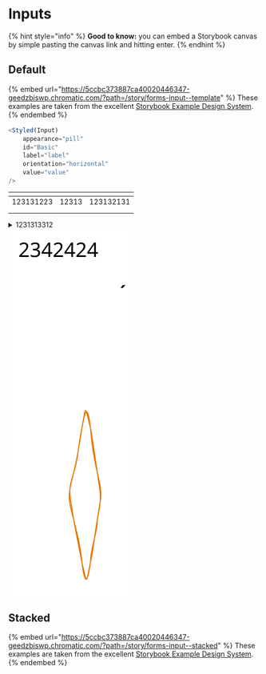 # Inputs

{% hint style="info" %}
**Good to know:** you can embed a Storybook canvas by simple pasting the canvas link and hitting enter.
{% endhint %}

## Default

{% embed url="https://5ccbc373887ca40020446347-geedzbiswp.chromatic.com/?path=/story/forms-input--template" %}
These examples are taken from the excellent [Storybook Example Design System](https://5ccbc373887ca40020446347-geedzbiswp.chromatic.com/iframe.html?id=forms-input--template\&args=).
{% endembed %}

```javascript
<Styled(Input)
    appearance="pill"
    id="Basic"
    label="label"
    orientation="horizontal"
    value="value"
/>
```

<table data-view="cards"><thead><tr><th></th><th></th><th></th></tr></thead><tbody><tr><td>123131223</td><td>12313</td><td>123132131</td></tr><tr><td></td><td></td><td></td></tr><tr><td></td><td></td><td></td></tr></tbody></table>

<details>

<summary>1231313312</summary>

12313231

</details>

<img src="../.gitbook/assets/file.excalidraw.svg" alt="" class="gitbook-drawing">

## Stacked

{% embed url="https://5ccbc373887ca40020446347-geedzbiswp.chromatic.com/?path=/story/forms-input--stacked" %}
These examples are taken from the excellent [Storybook Example Design System](https://5ccbc373887ca40020446347-geedzbiswp.chromatic.com/?path=/story/forms-input--stacked).
{% endembed %}
